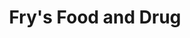 ---
title: "Fry's Food and Drug"
url: /tucson/frys-food-and-drug-east-22nd-street/
shop: supermarket
---